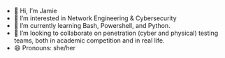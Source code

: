- 👋 Hi, I’m Jamie
- 👀 I’m interested in Network Engineering & Cybersecurity
- 🌱 I’m currently learning Bash, Powershell, and Python.
- 💞️ I’m looking to collaborate on penetration (cyber and physical) testing teams, both in academic competition and in real life.
- 😄 Pronouns: she/her


<!---
JamieElise/JamieElise is a ✨ special ✨ repository because its `README.md` (this file) appears on your GitHub profile.
You can click the Preview link to take a look at your changes.
--->
